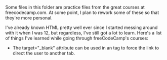 Some files in this folder are practice files from the great courses at freecodecamp.com. At some point, I plan to rework some of these so that they're more personal.

I've already known HTML pretty well ever since I started messing around with it when I was 12, but regardless, I've still got a lot to learn. Here's a list of things I've learned while going through freeCodeCamp's courses:
- The target="_blank" attribute can be used in an <a> tag to force the link to direct the user to another tab.
